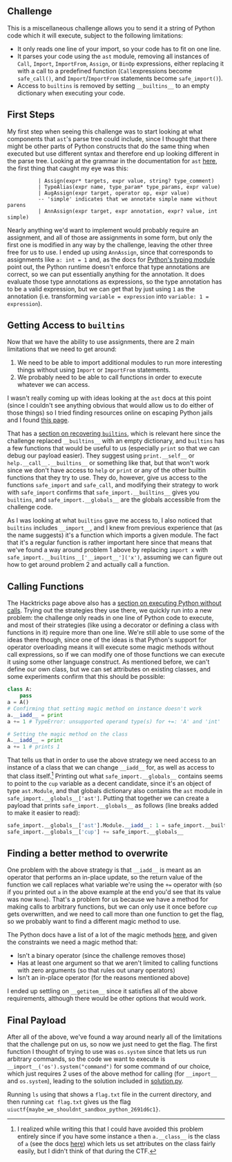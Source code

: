 ## Challenge

This is a miscellaneous challenge allows you to send it a string of Python code which it will execute, subject to the following limitations:
- It only reads one line of your import, so your code has to fit on one line.
- It parses your code using the `ast` module, removing all instances of `Call`, `Import`, `ImportFrom`, `Assign`, or `BinOp` expressions, either replacing it with a call to a predefined function (`Call`expressions become `safe_call()`, and `Import`/`ImportFrom` statements become `safe_import()`).
- Access to `builtins` is removed by setting `__builtins__` to an empty dictionary when executing your code.


## First Steps

My first step when seeing this challenge was to start looking at what components that `ast`'s parse tree could include, since I thought that there might be other parts of Python constructs that do the same thing when executed but use different syntax and therefore end up looking different in the parse tree. Looking at the grammar in the documentation for `ast` [here](https://docs.python.org/3/library/ast.html#abstract-grammar), the first thing that caught my eye was this:

```
          | Assign(expr* targets, expr value, string? type_comment)
          | TypeAlias(expr name, type_param* type_params, expr value)
          | AugAssign(expr target, operator op, expr value)
          -- 'simple' indicates that we annotate simple name without parens
          | AnnAssign(expr target, expr annotation, expr? value, int simple)
```

Nearly anything we'd want to implement would probably require an assignment, and all of those are assignments in some form, but only the first one is modified in any way by the challenge, leaving the other three free for us to use. I ended up using `AnnAssign`, since that corresponds to assignments like `a: int = 1` and, as the docs for [Python's typing module](https://docs.python.org/3/library/typing.html) point out, the Python runtime doesn't enforce that type annotations are correct, so we can put essentially anything for the annotation. It does evaluate those type annotations as expressions, so the type annotation has to be a valid expression, but we can get that by just using `1` as the annotation (i.e. transforming `variable = expression` into `variable: 1 = expression`).

## Getting Access to `builtins`

Now that we have the ability to use assignments, there are 2 main limitations that we need to get around:
1. We need to be able to import additional modules to run more interesting things without using `Import` or `ImportFrom` statements.
2. We probably need to be able to call functions in order to execute whatever we can access.

I wasn't really coming up with ideas looking at the `ast` docs at this point (since I couldn't see anything obvious that would allow us to do either of those things) so I tried finding resources online on escaping Python jails and I found [this page](https://book.hacktricks.xyz/generic-methodologies-and-resources/python/bypass-python-sandboxes).

That has a [section on recovering `builtins`](https://book.hacktricks.xyz/generic-methodologies-and-resources/python/bypass-python-sandboxes#builtins), which is relevant here since the challenge replaced `__builtins__` with an empty dictionary, and `builtins` has a few functions that would be useful to us (especially `print` so that we can debug our payload easier). They suggest using `print.__self__` or `help.__call__.__builtins__` or something like that, but that won't work since we don't have access to `help` or `print` or any of the other builtin functions that they try to use. They do, however, give us access to the functions `safe_import` and `safe_call`, and modifying their strategy to work with `safe_import` confirms that `safe_import.__builtins__` gives you `builtins`, and `safe_import.__globals__` are the globals accessible from the challenge code.

As I was looking at what `builtins` gave me access to, I also noticed that `builtins` includes `__import__`, and I knew from previous experience that (as the name suggests) it's a function which imports a given module. The fact that it's a regular function is rather important here since that means that we've found a way around problem 1 above by replacing `import x` with `safe_import.__builtins__['__import__']('x')`, assuming we can figure out how to get around problem 2 and actually call a function.

## Calling Functions

The Hacktricks page above also has a [section on executing Python without calls](https://book.hacktricks.xyz/generic-methodologies-and-resources/python/bypass-python-sandboxes#python-execution-without-calls). Trying out the strategies they use there, we quickly run into a new problem: the challenge only reads in one line of Python code to execute, and most of their strategies (like using a decorator or defining a class with functions in it) require more than one line. We're still able to use some of the ideas there though, since one of the ideas is that Python's support for operator overloading means it will execute some magic methods without call expressions, so if we can modify one of those functions we can execute it using some other language construct. As mentioned before, we can't define our own class, but we can set attributes on existing classes, and some experiments confirm that this should be possible:
```py
class A:
    pass
a = A()
# Confirming that setting magic method on instance doesn't work
a.__iadd__ = print
a += 1 # TypeError: unsupported operand type(s) for +=: 'A' and 'int'

# Setting the magic method on the class
A.__iadd__ = print
a += 1 # prints 1
```

That tells us that in order to use the above strategy we need access to an instance of a class that we can change `__iadd__` for, as well as access to that class itself.[^1] Printing out what `safe_import.__globals__` contains seems to point to the `cup` variable as a decent candidate, since it's an object of type `ast.Module`, and that globals dictionary also contains the `ast` module in `safe_import.__globals__['ast']`. Putting that together we can create a payload that prints `safe_import.__globals__` as follows (line breaks added to make it easier to read):
```py
safe_import.__globals__['ast'].Module.__iadd__: 1 = safe_import.__builtins__['print'];
safe_import.__globals__['cup'] += safe_import.__globals__
```

## Finding a better method to overwrite

One problem with the above strategy is that `__iadd__` is meant as an operator that performs an in-place update, so the return value of the function we call replaces what variable we're using the `+=` operator with (so if you printed out `a` in the above example at the end you'd see that its value was now `None`). That's a problem for us because we have a method for making calls to arbitrary functions, but we can only use it once before `cup` gets overwritten, and we need to call more than one function to get the flag, so we probably want to find a different magic method to use.

The Python docs have a list of a lot of the magic methods [here](https://docs.python.org/3/reference/datamodel.html), and given the constraints we need a magic method that:
- Isn't a binary operator (since the challenge removes those)
- Has at least one argument so that we aren't limited to calling functions with zero arguments (so that rules out unary operators)
- Isn't an in-place operator (for the reasons mentioned above)

I ended up settling on `__getitem__` since it satisfies all of the above requirements, although there would be other options that would work.

## Final Payload

After all of the above, we've found a way around nearly all of the limitations that the challenge put on us, so now we just need to get the flag. The first function I thought of trying to use was `os.system` since that lets us run arbitrary commands, so the code we want to execute is `__import__('os').system("command")` for some command of our choice, which just requires 2 uses of the above method for calling (for `__import__` and `os.system`), leading to the solution included in [solution.py](solution.py).

Running `ls` using that shows a `flag.txt` file in the current directory, and then running `cat flag.txt` gives us the flag `uiuctf{maybe_we_shouldnt_sandbox_python_2691d6c1}`.

[^1]: I realized while writing this that I could have avoided this problem entirely since if you have some instance `a` then `a.__class__` is the class of `a` (see the docs [here](https://docs.python.org/3/library/stdtypes.html#instance.__class__)) which lets us set attributes on the class fairly easily, but I didn't think of that during the CTF.
